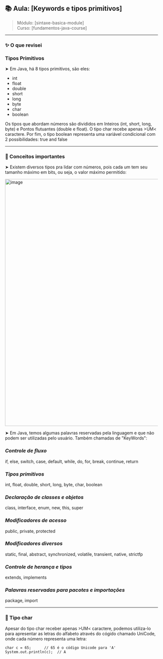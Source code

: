 ## 📚 Aula: [Keywords e tipos primitivos]

> Módulo: [sintaxe-basica-module]  
> Curso: [fundamentos-java-course]

---

### ✨ O que revisei

### Tipos Primitivos

➤ Em Java, há 8 tipos primitivos, são eles:
- int
- float
- double
- short
- long
- byte
- char
- boolean

Os tipos que abordam números são divididos em Inteiros (int, short, long, byte) e Pontos flutuantes (double e float).
O tipo char recebe apenas >UM< caractere.
Por fim, o tipo boolean representa uma variável condicional com 2 possibilidades: true and false

---

### 🧠 Conceitos importantes

➤ Existem diversos tipos pra lidar com números, pois cada um tem seu tamanho máximo em bits, ou seja, o valor máximo permitido:

<img width="1900" height="812" alt="image" src="https://github.com/user-attachments/assets/76d640b9-da32-4e5d-916a-2ab945d7caea" />


➤ Em Java, temos algumas palavras reservadas pela linguagem e que não podem ser utilizadas pelo usuário. Também chamadas de "KeyWords":

### *Controle de fluxo* 

if, else, switch, case, default, while, do, for, break, continue, return

### *Tipos primitivos*

int, float, double, short, long, byte, char, boolean

### *Declaração de classes e objetos*

class, interface, enum, new, this, super

### *Modificadores de acesso*

public, private, protected

### *Modificadores diversos*

static, final, abstract, synchronized, volatile, transient, native, strictfp

### *Controle de herança e tipos*

extends, implements

### *Palavras reservadas para pacotes e importações*

package, import

---

### 🧪 Tipo char
Apesar do tipo char receber apenas >UM< caractere, podemos utiliza-lo para apresentar as letras do alfabeto através do cógido chamado UniCode, onde cada número representa uma letra:

```
char c = 65;      // 65 é o código Unicode para 'A'
System.out.println(c);  // A

```


